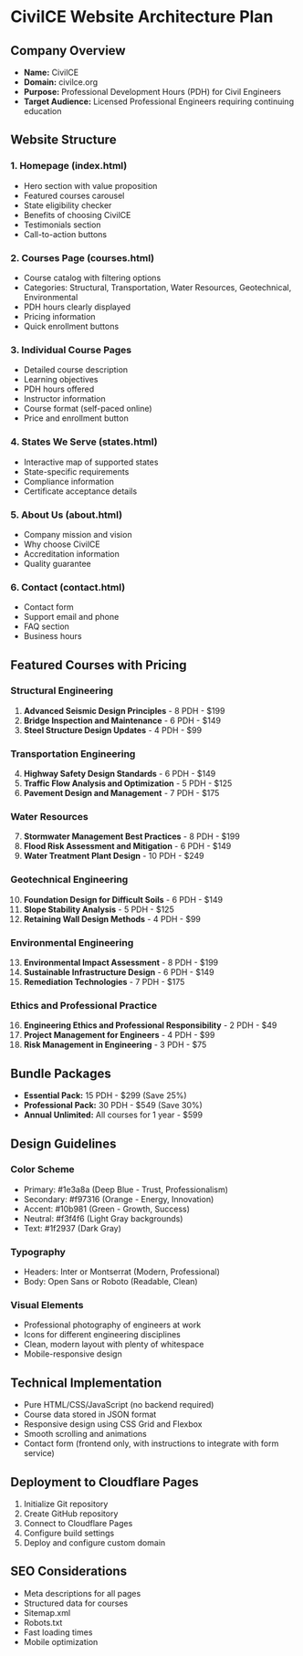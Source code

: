 # CivilCE Website Architecture Plan

## Company Overview
- **Name:** CivilCE
- **Domain:** civilce.org
- **Purpose:** Professional Development Hours (PDH) for Civil Engineers
- **Target Audience:** Licensed Professional Engineers requiring continuing education

## Website Structure

### 1. Homepage (index.html)
- Hero section with value proposition
- Featured courses carousel
- State eligibility checker
- Benefits of choosing CivilCE
- Testimonials section
- Call-to-action buttons

### 2. Courses Page (courses.html)
- Course catalog with filtering options
- Categories: Structural, Transportation, Water Resources, Geotechnical, Environmental
- PDH hours clearly displayed
- Pricing information
- Quick enrollment buttons

### 3. Individual Course Pages
- Detailed course description
- Learning objectives
- PDH hours offered
- Instructor information
- Course format (self-paced online)
- Price and enrollment button

### 4. States We Serve (states.html)
- Interactive map of supported states
- State-specific requirements
- Compliance information
- Certificate acceptance details

### 5. About Us (about.html)
- Company mission and vision
- Why choose CivilCE
- Accreditation information
- Quality guarantee

### 6. Contact (contact.html)
- Contact form
- Support email and phone
- FAQ section
- Business hours

## Featured Courses with Pricing

### Structural Engineering
1. **Advanced Seismic Design Principles** - 8 PDH - $199
2. **Bridge Inspection and Maintenance** - 6 PDH - $149
3. **Steel Structure Design Updates** - 4 PDH - $99

### Transportation Engineering
4. **Highway Safety Design Standards** - 6 PDH - $149
5. **Traffic Flow Analysis and Optimization** - 5 PDH - $125
6. **Pavement Design and Management** - 7 PDH - $175

### Water Resources
7. **Stormwater Management Best Practices** - 8 PDH - $199
8. **Flood Risk Assessment and Mitigation** - 6 PDH - $149
9. **Water Treatment Plant Design** - 10 PDH - $249

### Geotechnical Engineering
10. **Foundation Design for Difficult Soils** - 6 PDH - $149
11. **Slope Stability Analysis** - 5 PDH - $125
12. **Retaining Wall Design Methods** - 4 PDH - $99

### Environmental Engineering
13. **Environmental Impact Assessment** - 8 PDH - $199
14. **Sustainable Infrastructure Design** - 6 PDH - $149
15. **Remediation Technologies** - 7 PDH - $175

### Ethics and Professional Practice
16. **Engineering Ethics and Professional Responsibility** - 2 PDH - $49
17. **Project Management for Engineers** - 4 PDH - $99
18. **Risk Management in Engineering** - 3 PDH - $75

## Bundle Packages
- **Essential Pack:** 15 PDH - $299 (Save 25%)
- **Professional Pack:** 30 PDH - $549 (Save 30%)
- **Annual Unlimited:** All courses for 1 year - $599

## Design Guidelines

### Color Scheme
- Primary: #1e3a8a (Deep Blue - Trust, Professionalism)
- Secondary: #f97316 (Orange - Energy, Innovation)
- Accent: #10b981 (Green - Growth, Success)
- Neutral: #f3f4f6 (Light Gray backgrounds)
- Text: #1f2937 (Dark Gray)

### Typography
- Headers: Inter or Montserrat (Modern, Professional)
- Body: Open Sans or Roboto (Readable, Clean)

### Visual Elements
- Professional photography of engineers at work
- Icons for different engineering disciplines
- Clean, modern layout with plenty of whitespace
- Mobile-responsive design

## Technical Implementation
- Pure HTML/CSS/JavaScript (no backend required)
- Course data stored in JSON format
- Responsive design using CSS Grid and Flexbox
- Smooth scrolling and animations
- Contact form (frontend only, with instructions to integrate with form service)

## Deployment to Cloudflare Pages
1. Initialize Git repository
2. Create GitHub repository
3. Connect to Cloudflare Pages
4. Configure build settings
5. Deploy and configure custom domain

## SEO Considerations
- Meta descriptions for all pages
- Structured data for courses
- Sitemap.xml
- Robots.txt
- Fast loading times
- Mobile optimization